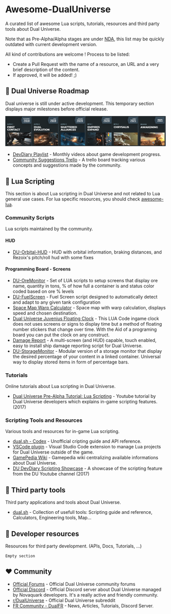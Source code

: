# Awesome-DualUniverse

A curated list of awesome Lua scripts, tutorials, resources and third party tools about Dual Universe.

Note that as Pre-Alpha/Alpha stages are under [NDA](https://board.dualthegame.com/index.php?/topic/11688-pre-alpha-faq-and-rules/), this list may be quickly outdated with current development version. 

All kind of contributions are welcome ! Process to be listed:

* Create a Pull Request with the name of a resource, an URL and a very brief description of the content.
* If approved, it will be added! ;)

## :stars: Dual Universe Roadmap

Dual universe is still under active development. This temporary section displays major milestones before official release.

![du-rodmap](resources/du-roadmap.png)

* [DevDiary Playlist](https://www.youtube.com/playlist?list=PLA_lhIAGheMGtAygniJs25JDsWgxbfk6V) - Monthly videos about game development progress.
* [Community Suggestions Trello](https://trello.com/b/Y6WNMd2S/dual-universe-community-suggestions) - A trello board tracking various concepts and suggestions made by the community.


## :page_with_curl: Lua Scripting

This section is about Lua scripting in Dual Universe and not related to Lua general use cases. For lua specific resources, you should check [awesome-lua](https://github.com/LewisJEllis/awesome-lua#readme).

### Community Scripts

Lua scripts maintained by the community.

#### HUD
* [DU-Orbital-HUD](https://github.com/Dimencia/DU-Orbital-Hud) - HUD with orbital information, braking distances, and Rezoix's pitch/roll hud with some fixes 


#### Programming Board - Screens

* [DU-OreMonitor](https://github.com/thespartacus29/DualUniverse-OreMonitor) - Set of LUA scripts to setup screens that display ore name, quantity in tons, % of how full a container is and status color coded based on ore % levels
* [DU-FuelScreen](https://github.com/RostCS/DU-FuelScreen) - Fuel Screen script designed to automatically detect and adapt to any given tank configuration
* [Space Map Warp Calculator](https://board.dualthegame.com/index.php?/topic/20692-space-map-with-warp-cell-calculator/) -  Space map with warp calculation, displays speed and chosen destination.
* [Dual Universe Juvenius Floating Clock](https://github.com/juvenius/du_juvenius_floating_clock) - This LUA Code ingame clock does not uses screens or signs to display time but a method of floating number stickers that change over time. With the Aid of a programing board you can put the clock on any construct.
* [Damage Report](https://github.com/DorianTheGrey/DU-DamageReport) - A multi-screen (and HUD) capable, touch enabled, easy to install ship damage reporting script for Dual Universe.
* [DU-StorageMonitor](https://github.com/Kuboczoch/du-storage-monitor) - Modular version of a storage monitor that display the desired percentage of your content in a linked container. Universal way to display stored items in form of percentage bars.

### Tutorials

Online tutorials about Lua scripting in Dual Universe. 

* [Dual Universe Pre-Alpha Tutorial: Lua Scripting](https://www.youtube.com/watch?v=sbvJPuo9npE) - Youtube tutorial by Dual Universe developers which explains in-game scripting features. (2017)

### Scripting Tools and Resources

Various tools and resources for in-game Lua scripting.

* [dual.sh - Codex](https://dual.sh/codex/) - Unofficial cripting guide and API reference. 
* [VSCode plugin](https://marketplace.visualstudio.com/items?itemName=ciaanh.du-project) - Visual Studio Code extension to manage Lua projects for Dual Universe outside of the game.
* [GamePedia Wiki](https://dualuniverse.gamepedia.com/Lua_Scripting) - Gamepedia wiki centralizing available informations about Dual Universe.
* [DU DevDiary Scripting Showcase](https://www.youtube.com/watch?v=4Vrf50dZrv4) - A showcase of the scripting feature from the DU Youtube channel (2017)


## :hammer: Third party tools

Third party applications and tools about Dual Universe.

* [dual.sh](https://dual.sh) - Collection of usefull tools: Scripting guide and reference, Calculators, Engineering tools, Map...

## :beer: Developer resources

Resources for third party development. (APIs, Docs, Tutorials, ...)

```
Empty section
```

## :heart: Community

* [Official Forums](https://board.dualthegame.com/) - Official Dual Universe community forums
* [Official Discord](https://www.dualthegame.com/en/news/2018/09/10/dual-universe-official-discord-server/) - Official Discord server about Dual Universe managed by Novaquark developers. It's a really active and friendly community.
* [r/DualUniverse](https://www.reddit.com/r/DualUniverse/) - Official Dual Universe subreddit
* [FR Community - DualFR](https://dualfr.org/) - News, Articles, Tutorials, Discord Server.

